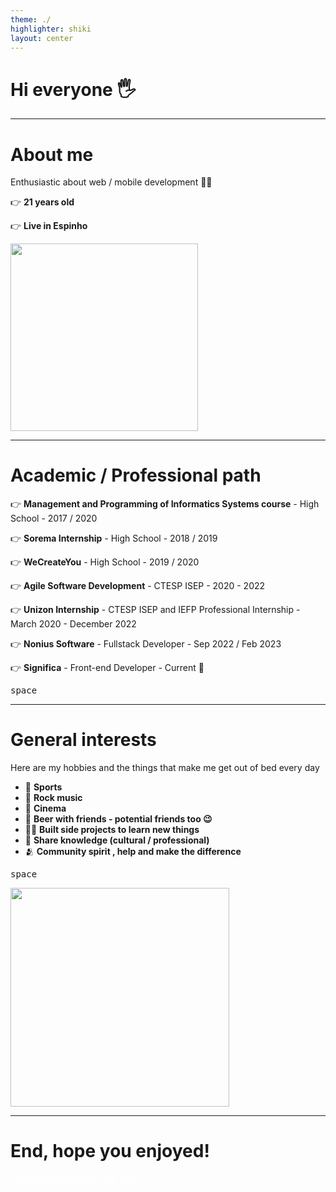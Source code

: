 ```yaml
---
theme: ./
highlighter: shiki
layout: center
---
```


<div class="container">

# Hi everyone 🖐️

</div>

---

<div grid="~ cols-2 gap-2" m="-t-2">

  <div class="ml-10">

  # About me

  Enthusiastic about web / mobile development 👨‍💻

  👉 **21 years old**

  👉 **Live in Espinho**

  </div>
  <img border="rounded" src="https://i.imgur.com/NG44od6.jpg&w=384&q=75" width="300" height="300" class="ml-10 mt-12">
</div>

---

<div class="ml-10">

# Academic / Professional path

  <div class="">

  👉 **Management and Programming of Informatics Systems course** - High School - 2017 / 2020

  </div>

  <div class="">

  👉 **Sorema Internship** - High School - 2018 / 2019

  </div>

  <div class="">

  👉 **WeCreateYou** - High School - 2019 / 2020

  </div>

  <div class="">

  👉 **Agile Software Development** - CTESP ISEP - 2020 - 2022

  </div>

  <div class="">

  👉 **Unizon Internship** - CTESP ISEP and IEFP Professional Internship - March 2020 - December 2022

  </div>

  <div class="">

  👉 **Nonius Software** - Fullstack Developer - Sep 2022 / Feb 2023

  </div>
    
  <div class="">

  👉 **Significa** - Front-end Developer - Current 🥚

  </div>
  
  <KBD space>space</KBD>
</div>

---

<div grid="~ cols-2 gap-2" m="-t-2">

<div class="">

# General interests

Here are my hobbies and the things that make me get out of bed every day

-   🏑 **Sports**
-   🎸 **Rock music**
-   🎥 **Cinema**
-   🍺 **Beer with friends - potential friends too 😉**
-   🧑‍💻 **Built side projects to learn new things**
-   📕 **Share knowledge (cultural / professional)**
-   🫂 **Community spirit , help and make the difference**

<KBD space>space</KBD>
</div>

<img border="rounded" src="https://i.imgur.com/IR8WBXZ.png" class="mr-12 ml-10 mt-10" width="350">
</div>

---

<div class="container mt-40">

# End, hope you enjoyed!

<div class="gap-2 mt-6">
  <a href="https://joaogomesdev.vercel.app" target="_blank" alt="GitHub"
    class="text-xl icon-btn  !border-none !hover:text-white" style="color: white;">
    joaogomesdev.vercel.app 👨🏻‍💻
  </a>
  <div class="gap-2 mt-6 ml-18">
 
  <a href="https://github.com/joaogomesdev" target="_blank" alt="GitHub"
    class="text-lg icon-btn  !border-none !hover:text-white">
    <carbon-logo-github />
  </a>
  <a href="https://twitter.com/joaogomesdev" target="_blank" alt="GitHub"
    class="text-lg  icon-btn !border-none !hover:text-white">
   <carbon-logo-twitter />
  </a>
  <a href="https://www.linkedin.com/in/joaogomesdev/" target="_blank" alt="GitHub"
    class="text-lg icon-btn !border-none !hover:text-white">
    <carbon-logo-linkedin />
  </a>

   </div>
</div>
</div>